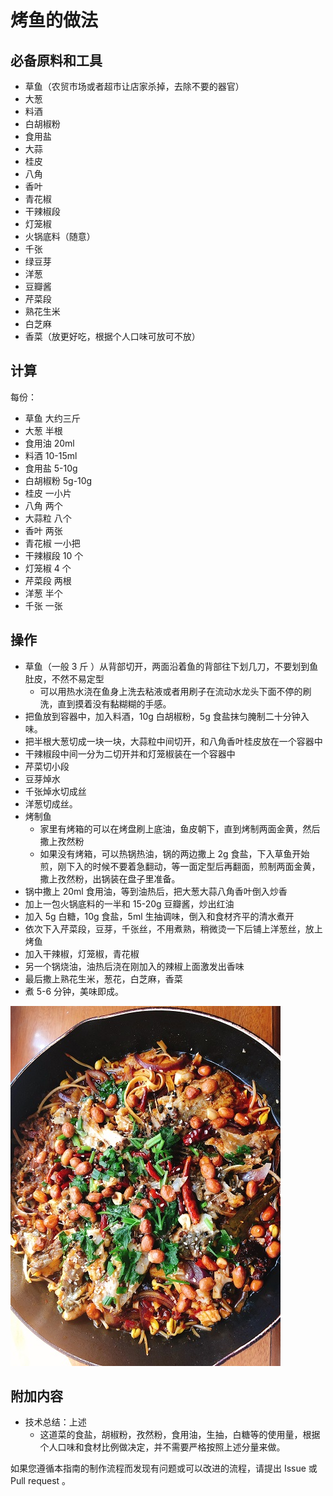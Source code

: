 # 烤鱼的做法

## 必备原料和工具

- 草鱼（农贸市场或者超市让店家杀掉，去除不要的器官）
- 大葱
- 料酒
- 白胡椒粉
- 食用盐
- 大蒜
- 桂皮
- 八角
- 香叶
- 青花椒
- 干辣椒段
- 灯笼椒
- 火锅底料（随意）
- 千张
- 绿豆芽
- 洋葱
- 豆瓣酱
- 芹菜段
- 熟花生米
- 白芝麻
- 香菜（放更好吃，根据个人口味可放可不放）

## 计算

每份：

- 草鱼 大约三斤
- 大葱 半根
- 食用油 20ml
- 料酒 10-15ml
- 食用盐 5-10g
- 白胡椒粉 5g-10g
- 桂皮 一小片
- 八角 两个
- 大蒜粒 八个
- 香叶 两张
- 青花椒 一小把
- 干辣椒段 10 个
- 灯笼椒 4 个
- 芹菜段 两根
- 洋葱 半个
- 千张 一张

## 操作

- 草鱼（一般 3 斤 ）从背部切开，两面沿着鱼的背部往下划几刀，不要划到鱼肚皮，不然不易定型
  - 可以用热水浇在鱼身上洗去粘液或者用刷子在流动水龙头下面不停的刷洗，直到摸着没有黏糊糊的手感。
- 把鱼放到容器中，加入料酒，10g 白胡椒粉，5g 食盐抹匀腌制二十分钟入味。
- 把半根大葱切成一块一块，大蒜粒中间切开，和八角香叶桂皮放在一个容器中
- 干辣椒段中间一分为二切开并和灯笼椒装在一个容器中
- 芹菜切小段
- 豆芽焯水
- 千张焯水切成丝
- 洋葱切成丝。
- 烤制鱼
  - 家里有烤箱的可以在烤盘刷上底油，鱼皮朝下，直到烤制两面金黄，然后撒上孜然粉
  - 如果没有烤箱，可以热锅热油，锅的两边撒上 2g 食盐，下入草鱼开始煎，刚下入的时候不要着急翻动，等一面定型后再翻面，煎制两面金黄，撒上孜然粉，出锅装在盘子里准备。
- 锅中撒上 20ml 食用油，等到油热后，把大葱大蒜八角香叶倒入炒香
- 加上一包火锅底料的一半和 15-20g 豆瓣酱，炒出红油
- 加入 5g 白糖，10g 食盐，5ml 生抽调味，倒入和食材齐平的清水煮开
- 依次下入芹菜段，豆芽，千张丝，不用煮熟，稍微烫一下后铺上洋葱丝，放上烤鱼
- 加入干辣椒，灯笼椒，青花椒
- 另一个锅烧油，油热后浇在刚加入的辣椒上面激发出香味
- 最后撒上熟花生米，葱花，白芝麻，香菜
- 煮 5-6 分钟，美味即成。

![示例菜成品](./烤鱼.jpg)

## 附加内容

- 技术总结：上述
  - 这道菜的食盐，胡椒粉，孜然粉，食用油，生抽，白糖等的使用量，根据个人口味和食材比例做决定，并不需要严格按照上述分量来做。

如果您遵循本指南的制作流程而发现有问题或可以改进的流程，请提出 Issue 或 Pull request 。
